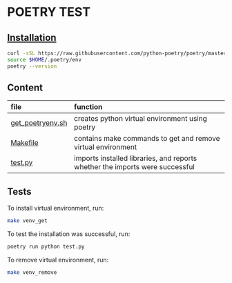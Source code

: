 # POETRY TEST

## [Installation](https://python-poetry.org/docs/#installation)
```sh
curl -sSL https://raw.githubusercontent.com/python-poetry/poetry/master/get-poetry.py | python
source $HOME/.poetry/env
poetry --version
```

## Content
|file|function|
|:--|:--|
|[get_poetryenv.sh](https://github.com/nikita-loik/dummy/blob/main/poetry_test/get_poetryenv.sh)|creates python virtual environment using poetry|
|[Makefile](https://github.com/nikita-loik/dummy/blob/main/poetry_test/Makefile)|contains make commands to get and remove virtual environment|
|[test.py](https://github.com/nikita-loik/dummy/blob/main/poetry_test/test.py)|imports installed libraries, and reports whether the imports were successful|

## Tests
To install virtual environment, run:
```sh
make venv_get
```
To test the installation was successful, run:
```sh
poetry run python test.py
```
To remove virtual environment, run:
```sh
make venv_remove
```
